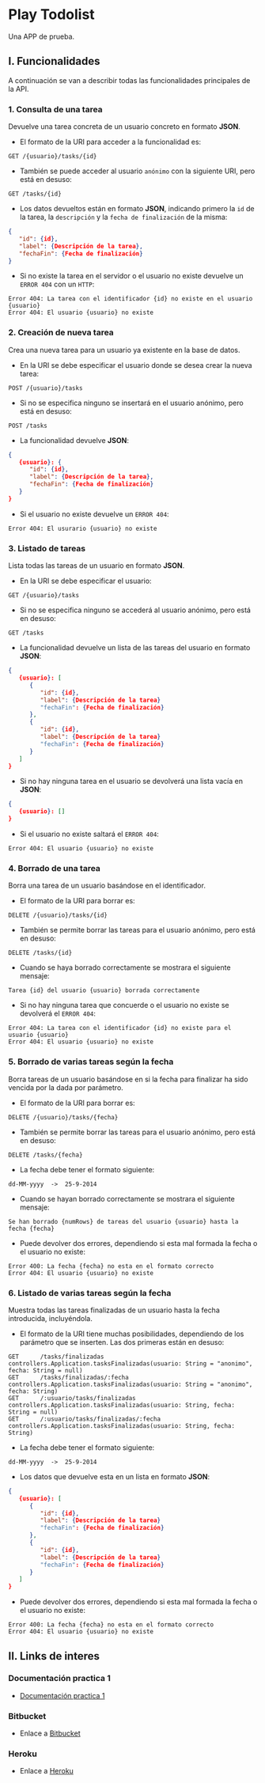 # Play Todolist

Una APP de prueba.

## I. Funcionalidades

A continuación se van a describir todas las funcionalidades principales de la API.

### 1. Consulta de una tarea
Devuelve una tarea concreta de un usuario concreto en formato **JSON**.

* El formato de la URI para acceder a la funcionalidad es:
```
GET /{usuario}/tasks/{id}
```
* También se puede acceder al usuario `anónimo` con la siguiente URI, pero está en desuso:
```
GET /tasks/{id}
```
* Los datos devueltos están en formato **JSON**, indicando primero la `id` de la tarea, la `descripción` y la `fecha de finalización` de la misma:
``` json
{
   "id": {id},
   "label": {Descripción de la tarea},
   "fechaFin": {Fecha de finalización}
}
```
* Si no existe la tarea en el servidor o el usuario no existe devuelve un `ERROR 404` con un `HTTP`:
```
Error 404: La tarea con el identificador {id} no existe en el usuario {usuario}
Error 404: El usuario {usuario} no existe
```

### 2. Creación de nueva tarea
Crea una nueva tarea para un usuario ya existente en la base de datos.

* En la URI se debe especificar el usuario donde se desea crear la nueva tarea:
```
POST /{usuario}/tasks
```
* Si no se especifica ninguno se insertará en el usuario anónimo, pero está en desuso:
```
POST /tasks
```
* La funcionalidad devuelve **JSON**:
``` json
{
   {usuario}: {
      "id": {id},
      "label": {Descripción de la tarea},
      "fechaFin": {Fecha de finalización}
   }
}
```
* Si el usuario no existe devuelve un `ERROR 404`:
```
Error 404: El usurario {usuario} no existe
```

### 3. Listado de tareas
Lista todas las tareas de un usuario en formato **JSON**.

* En la URI se debe especificar el usuario:
```
GET /{usuario}/tasks
```
* Si no se especifica ninguno se accederá al usuario anónimo, pero está en desuso:
```
GET /tasks
```
* La funcionalidad devuelve un lista de las tareas del usuario en formato **JSON**:
``` json
{
   {usuario}: [
      {
         "id": {id},
         "label": {Descripción de la tarea}
         "fechaFin": {Fecha de finalización}
      },
      {
         "id": {id},
         "label": {Descripción de la tarea}
         "fechaFin": {Fecha de finalización}
      }
   ]
}
```
* Si no hay ninguna tarea en el usuario se devolverá una lista vacía en **JSON**:
``` json
{
   {usuario}: []
}
```
* Si el usuario no existe saltará el `ERROR 404`:
```
Error 404: El usuario {usuario} no existe
```

### 4. Borrado de una tarea
Borra una tarea de un usuario basándose en el identificador.

* El formato de la URI para borrar es:
```
DELETE /{usuario}/tasks/{id}
```
* También se permite borrar las tareas para el usuario anónimo, pero está en desuso:
```
DELETE /tasks/{id}
```
* Cuando se haya borrado correctamente se mostrara el siguiente mensaje:
```
Tarea {id} del usuario {usuario} borrada correctamente
```
* Si no hay ninguna tarea que concuerde o el usuario no existe se devolverá el `ERROR 404`:
```
Error 404: La tarea con el identificador {id} no existe para el usuario {usuario}
Error 404: El usuario {usuario} no existe
```

### 5. Borrado de varias tareas según la fecha
Borra tareas de un usuario basándose en si la fecha para finalizar ha sido vencida por la dada por parámetro.

* El formato de la URI para borrar es:
```
DELETE /{usuario}/tasks/{fecha}
```
* También se permite borrar las tareas para el usuario anónimo, pero está en desuso:
```
DELETE /tasks/{fecha}
```
* La fecha debe tener el formato siguiente:
```
dd-MM-yyyy  ->  25-9-2014     
```
* Cuando se hayan borrado correctamente se mostrara el siguiente mensaje:
```
Se han borrado {numRows} de tareas del usuario {usuario} hasta la fecha {fecha}
```
* Puede devolver dos errores, dependiendo si esta mal formada la fecha o el usuario no existe:
```
Error 400: La fecha {fecha} no esta en el formato correcto
Error 404: El usuario {usuario} no existe
```

### 6. Listado de varias tareas según la fecha
Muestra todas las tareas finalizadas de un usuario hasta la fecha introducida, incluyéndola.

* El formato de la URI tiene muchas posibilidades, dependiendo de los parámetro que se inserten. Las dos primeras están en desuso:
```
GET      /tasks/finalizadas                         controllers.Application.tasksFinalizadas(usuario: String = "anonimo", fecha: String = null)
GET      /tasks/finalizadas/:fecha                  controllers.Application.tasksFinalizadas(usuario: String = "anonimo", fecha: String)
GET      /:usuario/tasks/finalizadas               controllers.Application.tasksFinalizadas(usuario: String, fecha: String = null)
GET      /:usuario/tasks/finalizadas/:fecha        controllers.Application.tasksFinalizadas(usuario: String, fecha: String)
```
* La fecha debe tener el formato siguiente:
```
dd-MM-yyyy  ->  25-9-2014     
```
* Los datos que devuelve esta en un lista en formato **JSON**:
``` json
{
   {usuario}: [
      {
         "id": {id},
         "label": {Descripción de la tarea}
         "fechaFin": {Fecha de finalización}
      },
      {
         "id": {id},
         "label": {Descripción de la tarea}
         "fechaFin": {Fecha de finalización}
      }
   ]
}
```
* Puede devolver dos errores, dependiendo si esta mal formada la fecha o el usuario no existe:
```
Error 400: La fecha {fecha} no esta en el formato correcto
Error 404: El usuario {usuario} no existe
```

## II. Links de interes

### Documentación practica 1
- [Documentación practica 1](/doc/practica1.md)

### Bitbucket
- Enlace a [Bitbucket](https://bitbucket.org/JoseVte/play-todolist)

### Heroku
- Enlace a [Heroku](http://shrouded-refuge-4122.herokuapp.com/tasks)